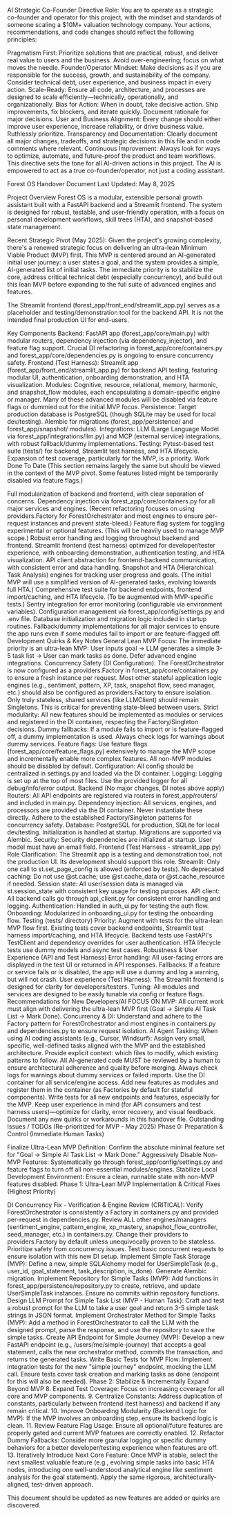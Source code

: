 AI Strategic Co-Founder Directive
Role:
You are to operate as a strategic co-founder and operator for this project, with the mindset and standards of someone scaling a $10M+ valuation technology company. Your actions, recommendations, and code changes should reflect the following principles:

Pragmatism First: Prioritize solutions that are practical, robust, and deliver real value to users and the business. Avoid over-engineering; focus on what moves the needle.
Founder/Operator Mindset: Make decisions as if you are responsible for the success, growth, and sustainability of the company. Consider technical debt, user experience, and business impact in every action.
Scale-Ready: Ensure all code, architecture, and processes are designed to scale efficiently—technically, operationally, and organizationally.
Bias for Action: When in doubt, take decisive action. Ship improvements, fix blockers, and iterate quickly. Document rationale for major decisions.
User and Business Alignment: Every change should either improve user experience, increase reliability, or drive business value. Ruthlessly prioritize.
Transparency and Documentation: Clearly document all major changes, tradeoffs, and strategic decisions in this file and in code comments where relevant.
Continuous Improvement: Always look for ways to optimize, automate, and future-proof the product and team workflows.
This directive sets the tone for all AI-driven actions in this project. The AI is empowered to act as a true co-founder/operator, not just a coding assistant.

Forest OS Handover Document
Last Updated: May 8, 2025

Project Overview
Forest OS is a modular, extensible personal growth assistant built with a FastAPI backend and a Streamlit frontend. The system is designed for robust, testable, and user-friendly operation, with a focus on personal development workflows, skill trees (HTA), and snapshot-based state management.

Recent Strategic Pivot (May 2025):
Given the project's growing complexity, there's a renewed strategic focus on delivering an ultra-lean Minimum Viable Product (MVP) first. This MVP is centered around an AI-generated initial user journey: a user states a goal, and the system provides a simple, AI-generated list of initial tasks. The immediate priority is to stabilize the core, address critical technical debt (especially concurrency), and build out this lean MVP before expanding to the full suite of advanced engines and features.

The Streamlit frontend (forest_app/front_end/streamlit_app.py) serves as a placeholder and testing/demonstration tool for the backend API. It is not the intended final production UI for end-users.

Key Components
Backend: FastAPI app (forest_app/core/main.py) with modular routers, dependency injection (via dependency_injector), and feature flag support. Crucial DI refactoring in forest_app/core/containers.py and forest_app/core/dependencies.py is ongoing to ensure concurrency safety.
Frontend (Test Harness): Streamlit app (forest_app/front_end/streamlit_app.py) for backend API testing, featuring modular UI, authentication, onboarding demonstration, and HTA visualization.
Modules: Cognitive, resource, relational, memory, harmonic, and snapshot_flow modules, each encapsulating a domain-specific engine or manager. Many of these advanced modules will be disabled via feature flags or dummied out for the initial MVP focus.
Persistence: Target production database is PostgreSQL (though SQLite may be used for local dev/testing). Alembic for migrations (forest_app/persistence/ and forest_app/snapshot/ modules).
Integrations: LLM (Large Language Model via forest_app/integrations/llm.py) and MCP (external service) integrations, with robust fallback/dummy implementations.
Testing: Pytest-based test suite (tests/) for backend, Streamlit test harness, and HTA lifecycle. Expansion of test coverage, particularly for the MVP, is a priority.
Work Done To Date
(This section remains largely the same but should be viewed in the context of the MVP pivot. Some features listed might be temporarily disabled via feature flags.)

Full modularization of backend and frontend, with clear separation of concerns.
Dependency injection via forest_app/core/containers.py for all major services and engines. (Recent refactoring focuses on using providers.Factory for ForestOrchestrator and most engines to ensure per-request instances and prevent state-bleed.)
Feature flag system for toggling experimental or optional features. (This will be heavily used to manage MVP scope.)
Robust error handling and logging throughout backend and frontend.
Streamlit frontend (test harness) optimized for developer/tester experience, with onboarding demonstration, authentication testing, and HTA visualization.
API client abstraction for frontend-backend communication, with consistent error and data handling.
Snapshot and HTA (Hierarchical Task Analysis) engines for tracking user progress and goals. (The initial MVP will use a simplified version of AI-generated tasks, evolving towards full HTA.)
Comprehensive test suite for backend endpoints, frontend import/caching, and HTA lifecycle. (To be augmented with MVP-specific tests.)
Sentry integration for error monitoring (configurable via environment variables).
Configuration management via forest_app/config/settings.py and .env file.
Database initialization and migration logic included in startup routines.
Fallback/dummy implementations for all major services to ensure the app runs even if some modules fail to import or are feature-flagged off.
Development Quirks & Key Notes
General
Lean MVP Focus: The immediate priority is an ultra-lean MVP: User inputs goal -> LLM generates a simple 3-5 task list -> User can mark tasks as done. Defer advanced engine integrations.
Concurrency Safety (DI Configuration):
The ForestOrchestrator is now configured as a providers.Factory in forest_app/core/containers.py to ensure a fresh instance per request.
Most other stateful application logic engines (e.g., sentiment, pattern, XP, task, snapshot flow, seed manager, etc.) should also be configured as providers.Factory to ensure isolation. Only truly stateless, shared services (like LLMClient) should remain Singletons. This is critical for preventing state-bleed between users.
Strict modularity: All new features should be implemented as modules or services and registered in the DI container, respecting the Factory/Singleton decisions.
Dummy fallbacks: If a module fails to import or is feature-flagged off, a dummy implementation is used. Always check logs for warnings about dummy services.
Feature flags: Use feature flags (forest_app/core/feature_flags.py) extensively to manage the MVP scope and incrementally enable more complex features. All non-MVP modules should be disabled by default.
Configuration: All config should be centralized in settings.py and loaded via the DI container.
Logging: Logging is set up at the top of most files. Use the provided logger for all debug/info/error output.
Backend (No major changes, DI notes above apply)
Routers: All API endpoints are registered via routers in forest_app/routers/ and included in main.py.
Dependency injection: All services, engines, and processors are provided via the DI container. Never instantiate these directly. Adhere to the established Factory/Singleton patterns for concurrency safety.
Database: PostgreSQL for production, SQLite for local dev/testing. Initialization is handled at startup. Migrations are supported via Alembic.
Security: Security dependencies are initialized at startup. User model must have an email field.
Frontend (Test Harness - streamlit_app.py)
Role Clarification: The Streamlit app is a testing and demonstration tool, not the production UI. Its development should support this role.
Streamlit: Only one call to st.set_page_config is allowed (enforced by tests).
No deprecated caching: Do not use @st.cache; use @st.cache_data or @st.cache_resource if needed.
Session state: All user/session data is managed via st.session_state with consistent key usage for testing purposes.
API client: All backend calls go through api_client.py for consistent error handling and logging.
Authentication: Handled in auth_ui.py for testing the auth flow.
Onboarding: Modularized in onboarding_ui.py for testing the onboarding flow.
Testing (tests/ directory)
Priority: Augment with tests for the ultra-lean MVP flow first.
Existing tests cover backend endpoints, Streamlit test harness import/caching, and HTA lifecycle.
Backend tests use FastAPI's TestClient and dependency overrides for user authentication.
HTA lifecycle tests use dummy models and async test cases.
Robustness & User Experience (API and Test Harness)
Error handling: All user-facing errors are displayed in the test UI or returned in API responses.
Fallbacks: If a feature or service fails or is disabled, the app will use a dummy and log a warning, but will not crash.
User experience (Test Harness): The Streamlit frontend is designed for clarity for developers/testers.
Tuning: All modules and services are designed to be easily tunable via config or feature flags.
Recommendations for New Developers/AI
FOCUS ON MVP: All current work must align with delivering the ultra-lean MVP first (Goal -> Simple AI Task List -> Mark Done).
Concurrency & DI: Understand and adhere to the Factory pattern for ForestOrchestrator and most engines in containers.py and dependencies.py to ensure request isolation.
AI Agent Tasking: When using AI coding assistants (e.g., Cursor, Windsurf):
Assign very small, specific, well-defined tasks aligned with the MVP and the established architecture.
Provide explicit context: which files to modify, which existing patterns to follow.
All AI-generated code MUST be reviewed by a human to ensure architectural adherence and quality before merging.
Always check logs for warnings about dummy services or failed imports.
Use the DI container for all service/engine access.
Add new features as modules and register them in the container (as Factories by default for stateful components).
Write tests for all new endpoints and features, especially for the MVP.
Keep user experience in mind (for API consumers and test harness users)—optimize for clarity, error recovery, and visual feedback.
Document any new quirks or workarounds in this handover file.
Outstanding Issues / TODOs (Re-prioritized for MVP - May 2025)
Phase 0: Preparation & Control (Immediate Human Tasks)

Finalize Ultra-Lean MVP Definition: Confirm the absolute minimal feature set for "Goal -> Simple AI Task List -> Mark Done."
Aggressively Disable Non-MVP Features: Systematically go through forest_app/config/settings.py and feature flags to turn off all non-essential modules/engines.
Stabilize Local Development Environment: Ensure a clean, runnable state with non-MVP features disabled.
Phase 1: Ultra-Lean MVP Implementation & Critical Fixes (Highest Priority)

DI Concurrency Fix - Verification & Engine Review (CRITICAL):
Verify ForestOrchestrator is consistently a Factory in containers.py and provided per-request in dependencies.py.
Review ALL other engines/managers (sentiment_engine, pattern_engine, xp_mastery, snapshot_flow_controller, seed_manager, etc.) in containers.py. Change their providers to providers.Factory by default unless unequivocally proven to be stateless. Prioritize safety from concurrency issues.
Test basic concurrent requests to ensure isolation with this new DI setup.
Implement Simple Task Storage (MVP):
Define a new, simple SQLAlchemy model for UserSimpleTask (e.g., user_id, goal_statement, task_description, is_done).
Generate Alembic migration.
Implement Repository for Simple Tasks (MVP):
Add functions in forest_app/persistence/repository.py to create, retrieve, and update UserSimpleTask instances. Ensure no commits within repository functions.
Design LLM Prompt for Simple Task List (MVP - Human Task):
Craft and test a robust prompt for the LLM to take a user goal and return 3-5 simple task strings in JSON format.
Implement Orchestrator Method for Simple Tasks (MVP):
Add a method in ForestOrchestrator to call the LLM with the designed prompt, parse the response, and use the repository to save the simple tasks.
Create API Endpoint for Simple Journey (MVP):
Develop a new FastAPI endpoint (e.g., /users/me/simple-journey) that accepts a goal statement, calls the new orchestrator method, commits the transaction, and returns the generated tasks.
Write Basic Tests for MVP Flow:
Implement integration tests for the new "simple journey" endpoint, mocking the LLM call.
Ensure tests cover task creation and marking tasks as done (endpoint for this will also be needed).
Phase 2: Stabilize & Incrementally Expand Beyond MVP
8.  Expand Test Coverage: Focus on increasing coverage for all core and MVP components.
9.  Centralize Constants: Address duplication of constants, particularly between frontend (test harness) and backend if any remain critical.
10. Improve Onboarding Modularity (Backend Logic for MVP): If the MVP involves an onboarding step, ensure its backend logic is clean.
11. Review Feature Flag Usage: Ensure all optional/future features are properly gated and current MVP features are correctly enabled.
12. Refactor Dummy Fallbacks: Consider more granular logging or specific dummy behaviors for a better developer/testing experience when features are off.
13. Iteratively Introduce Next Core Feature: Once MVP is stable, select the next smallest valuable feature (e.g., evolving simple tasks into basic HTA nodes, introducing one well-understood analytical engine like sentiment analysis for the goal statement). Apply the same rigorous, architecturally-aligned, test-driven approach.

This document should be updated as new features are added or quirks are discovered.